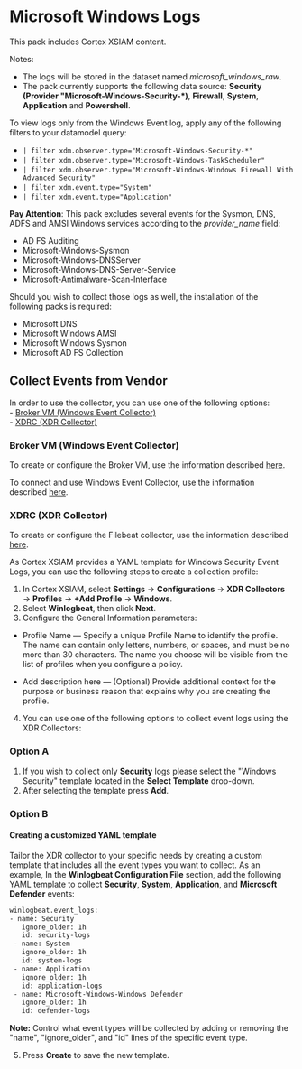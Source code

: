 # Microsoft Windows Logs

This pack includes Cortex XSIAM content.

Notes: 

- The logs will be stored in the dataset named *microsoft_windows_raw*.
- The pack currently supports the following data source: **Security (Provider "Microsoft-Windows-Security-*)**, **Firewall**, **System**, **Application** and **Powershell**.

To view logs only from the Windows Event log, apply any of the following filters to your datamodel query:

- `| filter xdm.observer.type="Microsoft-Windows-Security-*"`
- `| filter xdm.observer.type="Microsoft-Windows-TaskScheduler"`
- `| filter xdm.observer.type="Microsoft-Windows-Windows Firewall With Advanced Security"`
- `| filter xdm.event.type="System"`
- `| filter xdm.event.type="Application"`

**Pay Attention**: 
This pack excludes several events for the Sysmon, DNS, ADFS and AMSI Windows services according to the *provider_name* field:

- AD FS Auditing
- Microsoft-Windows-Sysmon
- Microsoft-Windows-DNSServer
- Microsoft-Windows-DNS-Server-Service
- Microsoft-Antimalware-Scan-Interface

Should you wish to collect those logs as well, the installation of the following packs is required:

- Microsoft DNS
- Microsoft Windows AMSI
- Microsoft Windows Sysmon
- Microsoft AD FS Collection

## Collect Events from Vendor

In order to use the collector, you can use one of the following options:       
    - [Broker VM (Windows Event Collector)](#broker-vm-windows-event-collector)   
    - [XDRC (XDR Collector)](#xdrc-xdr-collector)
   


### Broker VM (Windows Event Collector)

To create or configure the Broker VM, use the information described [here](https://docs-cortex.paloaltonetworks.com/r/Cortex-XDR/Cortex-XDR-Pro-Administrator-Guide/Configure-the-Broker-VM).


To connect and use Windows Event Collector, use the information described [here](https://docs-cortex.paloaltonetworks.com/r/Cortex-XDR/Cortex-XDR-Pro-Administrator-Guide/Activate-the-Windows-Event-Collector).


### XDRC (XDR Collector)

To create or configure the Filebeat collector, use the information described [here](https://docs-cortex.paloaltonetworks.com/r/Cortex-XDR/Cortex-XDR-Pro-Administrator-Guide/XDR-Collectors).


As Cortex XSIAM provides a YAML template for Windows Security Event Logs, you can use the following steps to create a collection profile:

 1. In Cortex XSIAM, select **Settings** → **Configurations** → **XDR Collectors** → **Profiles** → **+Add Profile** → **Windows**.
 2. Select **Winlogbeat**, then click **Next**.
 3. Configure the General Information parameters:

- Profile Name — Specify a unique Profile Name to identify the profile. The name can contain only letters, numbers, or spaces, and must be no more than 30 characters. The name you choose will be visible from the list of profiles when you configure a policy.

- Add description here — (Optional) Provide additional context for the purpose or business reason that explains why you are creating the profile.

4. You can use one of the following options to collect event logs using the XDR Collectors:

### Option A

1. If you wish to collect only **Security** logs please select the "Windows Security" template located in the **Select Template** drop-down. 
2. After selecting the template press **Add**.

### Option B

#### Creating a customized YAML template

Tailor the XDR collector to your specific needs by creating a custom template that includes all the event types you want to collect.
As an example, In the **Winlogbeat Configuration File** section, add the following YAML template to collect **Security**, **System**, **Application**, and **Microsoft Defender** events:

 ```bash
winlogbeat.event_logs:
- name: Security
    ignore_older: 1h
    id: security-logs
  - name: System
    ignore_older: 1h
    id: system-logs
  - name: Application
    ignore_older: 1h
    id: application-logs
  - name: Microsoft-Windows-Windows Defender
    ignore_older: 1h
    id: defender-logs      
```

**Note:** Control what event types will be collected by adding or removing the "name", "ignore_older", and "id" lines of the specific event type.

5. Press **Create** to save the new template.
